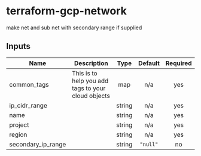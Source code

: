 # terraform-gcp-network

make net and sub net with secondary range if supplied

<!-- BEGINNING OF PRE-COMMIT-TERRAFORM DOCS HOOK -->
## Inputs

| Name | Description | Type | Default | Required |
|------|-------------|:----:|:-----:|:-----:|
| common\_tags | This is to help you add tags to your cloud objects | map | n/a | yes |
| ip\_cidr\_range |  | string | n/a | yes |
| name |  | string | n/a | yes |
| project |  | string | n/a | yes |
| region |  | string | n/a | yes |
| secondary\_ip\_range |  | string | `"null"` | no |

<!-- END OF PRE-COMMIT-TERRAFORM DOCS HOOK -->
